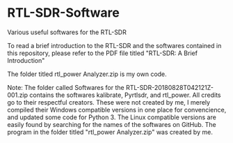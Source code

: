 # RTL-SDR-Software
Various useful softwares for the RTL-SDR

To read a brief introduction to the RTL-SDR and the softwares contained in this repository, please refer to the PDF file titled "RTL-SDR: A Brief Introduction"

The folder titled rtl_power Analyzer.zip is my own code.

Note: The folder called Softwares for the RTL-SDR-20180828T042121Z-001.zip contains the softwares kalibrate, Pyrtlsdr, and rtl_power. All credits go to their respectful creators. These were not created by me, I merely compiled their Windows compatible versions  in one place for convencience, and updated some code for Python 3. The Linux compatible versions are easily found by searching for the names of the softwares on GitHub. The program in the folder titled "rtl_power Analyzer.zip" was created by me. 

